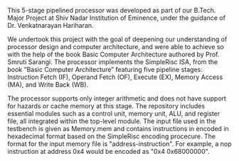 This 5-stage pipelined processor was developed as part of our B.Tech. Major Project at Shiv Nadar Institution of Eminence, under the guidance of Dr. Venkatnarayan Hariharan.

We undertook this project with the goal of deepening our understanding of processor design and computer architecture, and were able to achieve so with the help of the book Basic Computer Architecture authored by Prof. Smruti Sarangi. The processor implements the SimpleRisc ISA, from the book ”Basic Computer Architecture” featuring five pipeline stages: Instruction Fetch (IF), Operand Fetch (OF), Execute (EX), Memory Access (MA), and Write Back (WB).  

The processor supports only integer arithmetic and does not have support for hazards or cache memory at this stage. The repository includes essential modules such as a control unit, memory unit, ALU, and register file, all integrated within the top-level module. The input file used in the testbench is given as Memory.mem and contains instructions in encoded in hexadecimal format based on the SimpleRisc encoding procecure. The format for the input memory file is "address-instruction". For example, a nop instruction at address 0x4 would be encoded as "0x4   0x68000000". 
